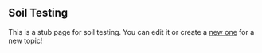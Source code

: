 ## Soil Testing

This is a stub page for soil testing. You can edit it or create a [new one](new_page.md) for a new topic!
